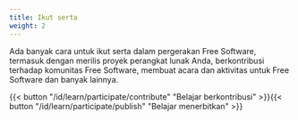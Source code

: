 ```yaml
---
title: Ikut serta
weight: 2
---
```


Ada banyak cara untuk ikut serta dalam pergerakan Free Software, termasuk
dengan merilis proyek perangkat lunak Anda, berkontribusi terhadap komunitas
Free Software, membuat acara dan aktivitas untuk Free Software dan banyak
lainnya.

{{< button "/id/learn/participate/contribute" "Belajar berkontribusi" >}}{{< button "/id/learn/participate/publish" "Belajar menerbitkan" >}}
